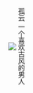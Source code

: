 <div align=center style="writing-mode: tb">

孤云 一个喜欢古风的男人
  
![](https://img2.baidu.com/it/u=1539072700,2498080864&fm=253&fmt=auto&app=138&f=JPEG?w=658&h=411)
